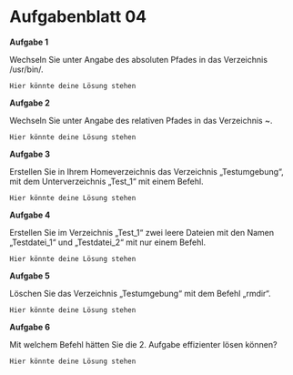 # Aufgabenblatt 04

**Aufgabe 1**

Wechseln Sie unter Angabe des absoluten Pfades in das Verzeichnis /usr/bin/.

`Hier könnte deine Lösung stehen`

**Aufgabe 2**

Wechseln Sie unter Angabe des relativen Pfades in das Verzeichnis ~.

`Hier könnte deine Lösung stehen`


**Aufgabe 3**

Erstellen Sie in Ihrem Homeverzeichnis das Verzeichnis „Testumgebung“, mit dem Unterverzeichnis „Test_1“ mit einem Befehl.

`Hier könnte deine Lösung stehen`

**Aufgabe 4**

Erstellen Sie im Verzeichnis „Test_1“ zwei leere Dateien mit den Namen „Testdatei_1“ und „Testdatei_2“ mit nur einem Befehl.

`Hier könnte deine Lösung stehen`

**Aufgabe 5**

Löschen Sie das Verzeichnis „Testumgebung“ mit dem Befehl „rmdir“.

`Hier könnte deine Lösung stehen`

**Aufgabe 6**

Mit welchem Befehl hätten Sie die 2. Aufgabe effizienter lösen können?

`Hier könnte deine Lösung stehen`

